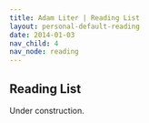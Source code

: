 ```yaml
---
title: Adam Liter | Reading List
layout: personal-default-reading
date: 2014-01-03
nav_child: 4
nav_node: reading
---
```


## Reading List

Under construction.

<!--
This reading list serves a few purposes. Primarily, it's a handy means for me to keep track of things that I want to read in addition to being a reminder to myself to (!actually) read them. I thought I would put it on the internet in case anyone is interested in knowing what I'm reading and would recommend reading.

Once finished, if I do a writeup of what I read that I feel like sharing, I'll add a link to either a blog post or a handout about that particular reading, if anyone is interested. Though, again, these will likely be primarily for my own benefit, should I wish to revisit that work in the future.

Things are organized (more or less) by topic and then alphabetically.

### Currently reading

- Pietroski, Paul M. 2006. *Events and semantic architecture*. Oxford, UK: Oxford University Press paperback edn.

### Activism

### Linguistics

### Philosophy

-->
